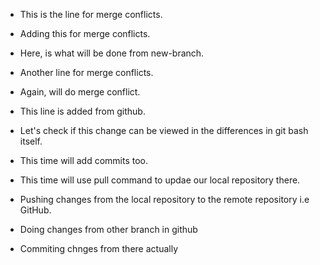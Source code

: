 - This is the line for merge conflicts.

- Adding this for merge conflicts.

- Here, is what will be done from new-branch.
- Another line for merge conflicts.

- Again, will do merge conflict.

- This line is added from github.

- Let's check if this change can be viewed in the differences in git bash itself.

- This time will add commits too.
- This time will use pull command to updae our local repository there.

- Pushing changes from the local repository to the remote repository i.e GitHub.

- Doing changes from other branch in github

- Commiting chnges from there actually

